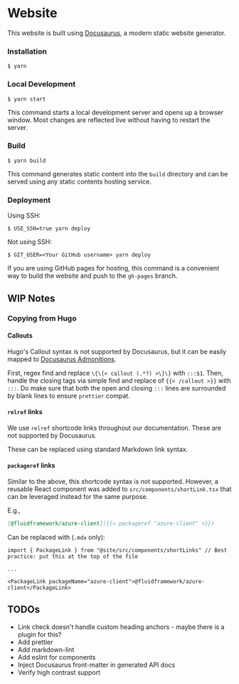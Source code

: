 # Website

This website is built using [Docusaurus](https://docusaurus.io/), a modern static website generator.

### Installation

```
$ yarn
```

### Local Development

```
$ yarn start
```

This command starts a local development server and opens up a browser window. Most changes are reflected live without having to restart the server.

### Build

```
$ yarn build
```

This command generates static content into the `build` directory and can be served using any static contents hosting service.

### Deployment

Using SSH:

```
$ USE_SSH=true yarn deploy
```

Not using SSH:

```
$ GIT_USER=<Your GitHub username> yarn deploy
```

If you are using GitHub pages for hosting, this command is a convenient way to build the website and push to the `gh-pages` branch.

## WIP Notes

### Copying from Hugo

#### Callouts

Hugo's Callout syntax is not supported by Docusaurus, but it can be easily mapped to [Docusaurus Admonitions](https://docusaurus.io/docs/markdown-features/admonitions).

First, regex find and replace `\{\{< callout (.*?) >\}\}` with `:::$1`.
Then, handle the closing tags via simple find and replace of `{{< /callout >}}` with `:::`.
Do make sure that both the open and closing `:::` lines are surrounded by blank lines to ensure `prettier` compat.

#### `relref` links

We use `relref` shortcode links throughout our documentation.
These are not supported by Docusaurus.

These can be replaced using standard Markdown link syntax.

#### `packageref` links

Similar to the above, this shortcode syntax is not supported.
However, a reusable React component was added to `src/components/shortLink.tsx` that can be leveraged instead for the same purpose.

E.g.,

```markdown
[@fluidframework/azure-client]({{< packageref "azure-client" >}})
```

Can be replaced with (`.mdx` only):

```mdx
import { PackageLink } from "@site/src/components/shortLinks" // Best practice: put this at the top of the file

...

<PackageLink packageName="azure-client">@fluidframework/azure-client</PackageLink>
```

## TODOs

- Link check doesn't handle custom heading anchors - maybe there is a plugin for this?
- Add prettier
- Add markdown-lint
- Add eslint for components
- Inject Docusaurus front-matter in generated API docs
- Verify high contrast support
